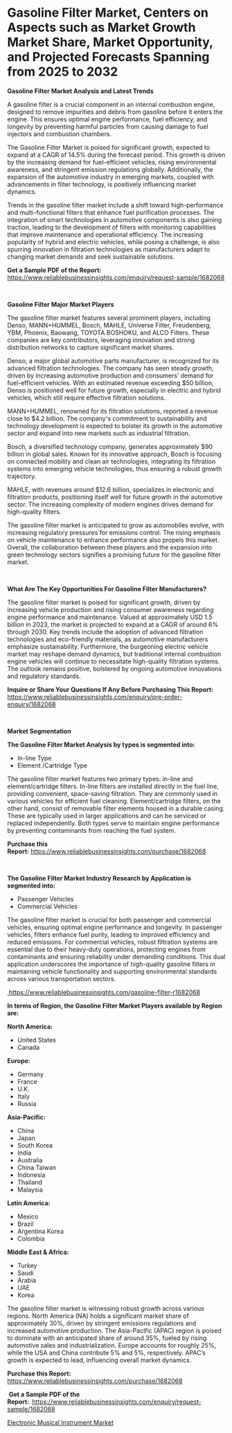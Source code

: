 <p><h1>Gasoline Filter Market, Centers on Aspects such as Market Growth Market Share, Market Opportunity, and Projected Forecasts Spanning from 2025 to 2032</h1></p><p><strong>Gasoline Filter Market Analysis and Latest Trends</strong></p>
<p><p>A gasoline filter is a crucial component in an internal combustion engine, designed to remove impurities and debris from gasoline before it enters the engine. This ensures optimal engine performance, fuel efficiency, and longevity by preventing harmful particles from causing damage to fuel injectors and combustion chambers. </p><p>The Gasoline Filter Market is poised for significant growth, expected to expand at a CAGR of 14.5% during the forecast period. This growth is driven by the increasing demand for fuel-efficient vehicles, rising environmental awareness, and stringent emission regulations globally. Additionally, the expansion of the automotive industry in emerging markets, coupled with advancements in filter technology, is positively influencing market dynamics. </p><p>Trends in the gasoline filter market include a shift toward high-performance and multi-functional filters that enhance fuel purification processes. The integration of smart technologies in automotive components is also gaining traction, leading to the development of filters with monitoring capabilities that improve maintenance and operational efficiency. The increasing popularity of hybrid and electric vehicles, while posing a challenge, is also spurring innovation in filtration technologies as manufacturers adapt to changing market demands and seek sustainable solutions.</p></p>
<p><strong>Get a Sample PDF of the Report:&nbsp;</strong> <a href="https://www.reliablebusinessinsights.com/enquiry/request-sample/1682068?utm_campaign=3113&utm_medium=2&utm_source=Github&utm_content=ia&utm_term=24032025&utm_id=gasoline-filter">https://www.reliablebusinessinsights.com/enquiry/request-sample/1682068</a></p>
<p>&nbsp;</p>
<p><strong>Gasoline Filter Major Market Players</strong></p>
<p><p>The gasoline filter market features several prominent players, including Denso, MANN+HUMMEL, Bosch, MAHLE, Universe Filter, Freudenberg, YBM, Phoenix, Baowang, TOYOTA BOSHOKU, and ALCO Filters. These companies are key contributors, leveraging innovation and strong distribution networks to capture significant market shares.</p><p>Denso, a major global automotive parts manufacturer, is recognized for its advanced filtration technologies. The company has seen steady growth, driven by increasing automotive production and consumers’ demand for fuel-efficient vehicles. With an estimated revenue exceeding $50 billion, Denso is positioned well for future growth, especially in electric and hybrid vehicles, which still require effective filtration solutions.</p><p>MANN+HUMMEL, renowned for its filtration solutions, reported a revenue close to $4.2 billion. The company's commitment to sustainability and technology development is expected to bolster its growth in the automotive sector and expand into new markets such as industrial filtration.</p><p>Bosch, a diversified technology company, generates approximately $90 billion in global sales. Known for its innovative approach, Bosch is focusing on connected mobility and clean air technologies, integrating its filtration systems into emerging vehicle technologies, thus ensuring a robust growth trajectory.</p><p>MAHLE, with revenues around $12.6 billion, specializes in electronic and filtration products, positioning itself well for future growth in the automotive sector. The increasing complexity of modern engines drives demand for high-quality filters.</p><p>The gasoline filter market is anticipated to grow as automobiles evolve, with increasing regulatory pressures for emissions control. The rising emphasis on vehicle maintenance to enhance performance also propels this market. Overall, the collaboration between these players and the expansion into green technology sectors signifies a promising future for the gasoline filter market.</p></p>
<p>&nbsp;</p>
<p><strong>What Are The Key Opportunities For Gasoline Filter Manufacturers?</strong></p>
<p><p>The gasoline filter market is poised for significant growth, driven by increasing vehicle production and rising consumer awareness regarding engine performance and maintenance. Valued at approximately USD 1.5 billion in 2023, the market is projected to expand at a CAGR of around 6% through 2030. Key trends include the adoption of advanced filtration technologies and eco-friendly materials, as automotive manufacturers emphasize sustainability. Furthermore, the burgeoning electric vehicle market may reshape demand dynamics, but traditional internal combustion engine vehicles will continue to necessitate high-quality filtration systems. The outlook remains positive, bolstered by ongoing automotive innovations and regulatory standards.</p></p>
<p><strong>Inquire or Share Your Questions If Any Before Purchasing This Report:</strong> <a href="https://www.reliablebusinessinsights.com/enquiry/pre-order-enquiry/1682068?utm_campaign=3113&utm_medium=2&utm_source=Github&utm_content=ia&utm_term=24032025&utm_id=gasoline-filter">https://www.reliablebusinessinsights.com/enquiry/pre-order-enquiry/1682068</a></p>
<p>&nbsp;</p>
<p><strong>Market Segmentation</strong></p>
<p><strong>The Gasoline Filter Market Analysis by types is segmented into:</strong></p>
<p><ul><li>In-line Type</li><li>Element /Cartridge Type</li></ul></p>
<p><p>The gasoline filter market features two primary types: in-line and element/cartridge filters. In-line filters are installed directly in the fuel line, providing convenient, space-saving filtration. They are commonly used in various vehicles for efficient fuel cleaning. Element/cartridge filters, on the other hand, consist of removable filter elements housed in a durable casing. These are typically used in larger applications and can be serviced or replaced independently. Both types serve to maintain engine performance by preventing contaminants from reaching the fuel system.</p></p>
<p><strong>Purchase this Report:&nbsp;</strong><a href="https://www.reliablebusinessinsights.com/purchase/1682068?utm_campaign=3113&utm_medium=2&utm_source=Github&utm_content=ia&utm_term=24032025&utm_id=gasoline-filter">https://www.reliablebusinessinsights.com/purchase/1682068</a></p>
<p>&nbsp;</p>
<p><strong>The Gasoline Filter Market Industry Research by Application is segmented into:</strong></p>
<p><ul><li>Passenger Vehicles</li><li>Commercial Vehicles</li></ul></p>
<p><p>The gasoline filter market is crucial for both passenger and commercial vehicles, ensuring optimal engine performance and longevity. In passenger vehicles, filters enhance fuel purity, leading to improved efficiency and reduced emissions. For commercial vehicles, robust filtration systems are essential due to their heavy-duty operations, protecting engines from contaminants and ensuring reliability under demanding conditions. This dual application underscores the importance of high-quality gasoline filters in maintaining vehicle functionality and supporting environmental standards across various transportation sectors.</p></p>
<p><a href="https://www.reliablebusinessinsights.com/gasoline-filter-r1682068?utm_campaign=3113&utm_medium=2&utm_source=Github&utm_content=ia&utm_term=24032025&utm_id=gasoline-filter">&nbsp;https://www.reliablebusinessinsights.com/gasoline-filter-r1682068</a></p>
<p><strong>In terms of Region, the Gasoline Filter Market Players available by Region are:</strong></p>
<p>
    <p> <strong> North America: </strong>
        <ul>
            <li>United States</li>
            <li>Canada</li>
        </ul>
        </p> 
    <p> <strong> Europe: </strong>
        <ul>
            <li>Germany</li>
            <li>France</li>
            <li>U.K.</li>
            <li>Italy</li>
            <li>Russia</li>
        </ul>
        </p> 
    <p> <strong> Asia-Pacific: </strong>
        <ul>
            <li>China</li>
            <li>Japan</li>
            <li>South Korea</li>
            <li>India</li>
            <li>Australia</li>
            <li>China Taiwan</li>
            <li>Indonesia</li>
            <li>Thailand</li>
            <li>Malaysia</li>
        </ul>
        </p> 
    <p> <strong> Latin America: </strong>
        <ul>
            <li>Mexico</li>
            <li>Brazil</li>
            <li>Argentina Korea</li>
            <li>Colombia</li>
        </ul>
        </p> 
    <p> <strong> Middle East & Africa: </strong>
        <ul>
            <li>Turkey</li>
            <li>Saudi</li>
            <li>Arabia</li>
            <li>UAE</li>
            <li>Korea</li>
        </ul>
    </p>
    </p>
<p><p>The gasoline filter market is witnessing robust growth across various regions. North America (NA) holds a significant market share of approximately 30%, driven by stringent emissions regulations and increased automotive production. The Asia-Pacific (APAC) region is poised to dominate with an anticipated share of around 35%, fueled by rising automotive sales and industrialization. Europe accounts for roughly 25%, while the USA and China contribute 5% and 5%, respectively. APAC’s growth is expected to lead, influencing overall market dynamics.</p></p>
<p><strong>Purchase this Report: </strong><a href="https://www.reliablebusinessinsights.com/purchase/1682068?utm_campaign=3113&utm_medium=2&utm_source=Github&utm_content=ia&utm_term=24032025&utm_id=gasoline-filter">https://www.reliablebusinessinsights.com/purchase/1682068</a></p>
<p>&nbsp;<strong>Get a Sample PDF of the Report:&nbsp;&nbsp;</strong><a href="https://www.reliablebusinessinsights.com/enquiry/request-sample/1682068?utm_campaign=3113&utm_medium=2&utm_source=Github&utm_content=ia&utm_term=24032025&utm_id=gasoline-filter">https://www.reliablebusinessinsights.com/enquiry/request-sample/1682068</a></p>
<p><strong></strong></p>
<p><p><a href="https://github.com/donkalucine10/Market-Research-Report-List-1/blob/main/electronic-musical-instrument-market.md?utm_campaign=3113&utm_medium=2&utm_source=Github&utm_content=ia&utm_term=24032025&utm_id=gasoline-filter">Electronic Musical Instrument Market</a></p></p>